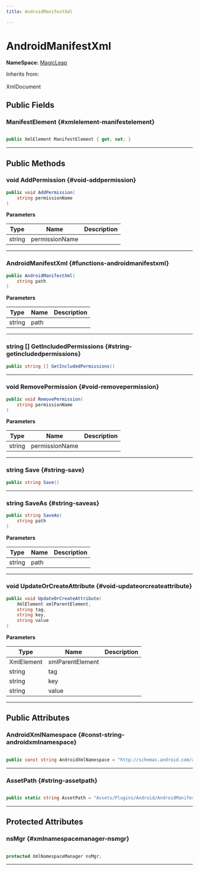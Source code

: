 ```yaml
---
title: AndroidManifestXml

---
```


# AndroidManifestXml



**NameSpace:** 
[MagicLeap](/versioned_docs/version-14-Jun-2023/unity-api/api/UnityEditor.XR.MagicLeap/UnityEditor.XR.MagicLeap.md) 





Inherits from: <br></br>XmlDocument




## Public Fields

### ManifestElement {#xmlelement-manifestelement}

```csharp

public XmlElement ManifestElement { get; set; }

```






-----------

## Public Methods

### void AddPermission {#void-addpermission}

```csharp
public void AddPermission(
    string permissionName
)
```


**Parameters**

| Type | Name  | Description  | 
|--|--|--|
| string |permissionName||






-----------

###  AndroidManifestXml {#functions-androidmanifestxml}

```csharp
public AndroidManifestXml(
    string path
)
```


**Parameters**

| Type | Name  | Description  | 
|--|--|--|
| string |path||






-----------

### string [] GetIncludedPermissions {#string-getincludedpermissions}

```csharp
public string [] GetIncludedPermissions()
```






-----------

### void RemovePermission {#void-removepermission}

```csharp
public void RemovePermission(
    string permissionName
)
```


**Parameters**

| Type | Name  | Description  | 
|--|--|--|
| string |permissionName||






-----------

### string Save {#string-save}

```csharp
public string Save()
```






-----------

### string SaveAs {#string-saveas}

```csharp
public string SaveAs(
    string path
)
```


**Parameters**

| Type | Name  | Description  | 
|--|--|--|
| string |path||






-----------

### void UpdateOrCreateAttribute {#void-updateorcreateattribute}

```csharp
public void UpdateOrCreateAttribute(
    XmlElement xmlParentElement,
    string tag,
    string key,
    string value
)
```


**Parameters**

| Type | Name  | Description  | 
|--|--|--|
| XmlElement |xmlParentElement||
| string |tag||
| string |key||
| string |value||






-----------

## Public Attributes

### AndroidXmlNamespace {#const-string-androidxmlnamespace}

```csharp

public const string AndroidXmlNamespace = "http://schemas.android.com/apk/res/android";

```






-----------

### AssetPath {#string-assetpath}

```csharp

public static string AssetPath = "Assets/Plugins/Android/AndroidManifest.xml";

```






-----------

## Protected Attributes

### nsMgr {#xmlnamespacemanager-nsmgr}

```csharp

protected XmlNamespaceManager nsMgr;

```






-----------

